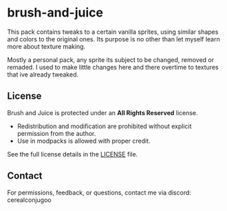 # brush-and-juice
This pack contains tweaks to a certain vanilla sprites, using similar shapes and colors to the original ones. Its purpose is no other than let myself learn more about texture making.

Mostly a personal pack, any sprite its subject to be changed, removed or remaded. I used to make little changes here and there overtime to textures that ive already tweaked.

## License
Brush and Juice is protected under an **All Rights Reserved** license.  
- Redistribution and modification are prohibited without explicit permission from the author.  
- Use in modpacks is allowed with proper credit.  

See the full license details in the [LICENSE](./LICENSE) file.

## Contact
For permissions, feedback, or questions, contact me via discord: cerealconjugoo
